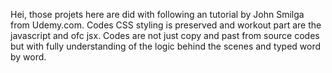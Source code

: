 Hei, those projets here are did with following an tutorial by John Smilga from Udemy.com.
Codes CSS styling is preserved and workout part are the javascript and ofc jsx.
Codes are not just copy and past from source codes but with fully understanding of the logic behind the scenes and typed word by word.

